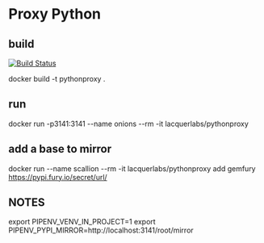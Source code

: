 # Proxy Python

## build

[![Build Status](https://drone.whamcat.com/api/badges/LacquerLabs/pythonproxy/status.svg)](https://drone.whamcat.com/LacquerLabs/pythonproxy)

docker build -t pythonproxy .

## run

docker run -p3141:3141 --name onions --rm -it lacquerlabs/pythonproxy

## add a base to mirror

docker run --name scallion --rm -it lacquerlabs/pythonproxy add gemfury https://pypi.fury.io/secret/url/

## NOTES

export PIPENV_VENV_IN_PROJECT=1
export PIPENV_PYPI_MIRROR=http://localhost:3141/root/mirror

